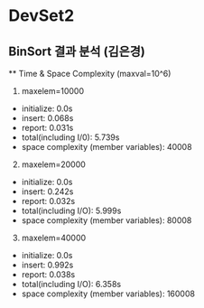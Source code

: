 ﻿# DevSet2

## BinSort 결과 분석 (김은경)
** Time & Space Complexity (maxval=10^6)
1. maxelem=10000
+ initialize: 0.0s
+ insert: 0.068s
+ report: 0.031s
+ total(including I/0): 5.739s
+ space complexity (member variables): 40008

2. maxelem=20000
+ initialize: 0.0s
+ insert: 0.242s
+ report: 0.032s
+ total(including I/O): 5.999s
+ space complexity (member variables): 80008

3. maxelem=40000
+ initialize: 0.0s
+ insert: 0.992s
+ report: 0.038s
+ total(including I/O): 6.358s
+ space complexity (member variables): 160008
